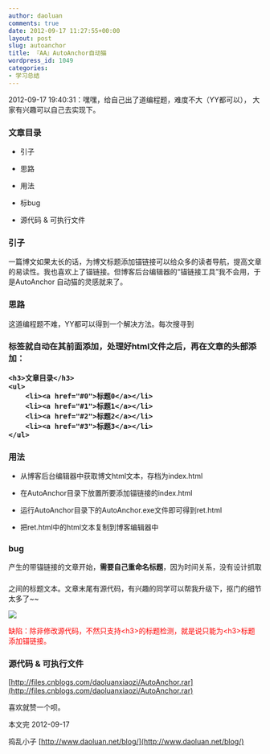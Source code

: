 ```yaml
---
author: daoluan
comments: true
date: 2012-09-17 11:27:55+00:00
layout: post
slug: autoanchor
title: 『AA』AutoAnchor自动猫
wordpress_id: 1049
categories:
- 学习总结
---
```


2012-09-17 19:40:31：嘿嘿，给自己出了道编程题，难度不大（YY都可以）， 大家有兴趣可以自己去实现下。


### 文章目录





	
  * 引子

	
  * 思路

	
  * 用法

	
  * 标bug

	
  * 源代码 & 可执行文件




<!-- more -->





### 引子


一篇博文如果太长的话，为博文标题添加锚链接可以给众多的读者导航，提高文章的易读性。我也喜欢上了锚链接。但博客后台编辑器的“锚链接工具”我不会用，于是AutoAnchor 自动猫的灵感就来了。




### 思路


这道编程题不难，YY都可以得到一个解决方法。每次搜寻到<h3>标签就自动在其前面添加<a name="%d"></a>，处理好html文件之后，再在文章的头部添加：

    
    <h3>文章目录</h3>
    <ul>
    	<li><a href="#0">标题0</a></li>
    	<li><a href="#1">标题1</a></li>
    	<li><a href="#2">标题2</a></li>
    	<li><a href="#3">标题3</a></li>
    </ul>





### 用法





	
  * 从博客后台编辑器中获取博文html文本，存档为index.html

	
  * 在AutoAnchor目录下放置所要添加锚链接的index.html

	
  * 运行AutoAnchor目录下的AutoAnchor.exe文件即可得到ret.html

	
  * 把ret.html中的html文本复制到博客编辑器中





### bug


产生的带锚链接的文章开始，**需要自己重命名标题**，因为时间关系，没有设计抓取<h3></h3>之间的标题文本。文章末尾有源代码，有兴趣的同学可以帮我升级下，抠门的细节太多了~~

[![](http://daoluan.net/images/blog/2012/09/AutoAnchor_bug.jpg)](http://daoluan.net/blog/archives/1049/autoanchor_bug)

<p><span style="color: #ff0000;">缺陷：除非修改源代码，不然只支持&lt;h3&gt;的标题检测，就是说只能为&lt;h3&gt;标题添加锚链接。</span></p>




### 源代码 & 可执行文件


[http://files.cnblogs.com/daoluanxiaozi/AutoAnchor.rar](http://files.cnblogs.com/daoluanxiaozi/AutoAnchor.rar)

喜欢就赞一个呗。

本文完 2012-09-17

捣乱小子 [http://www.daoluan.net/blog/](http://www.daoluan.net/blog/)
